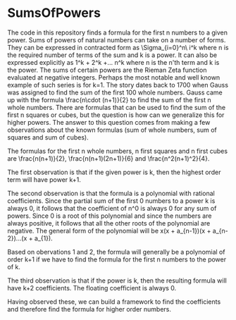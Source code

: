 # SumsOfPowers
The code in this repository finds a formula for the first n numbers to a given power.
Sums of powers of natural numbers can take on a number of forms. They can be expressed in contracted form as \Sigma_{i=0}^n\ i^k where n is the required number of terms of the sum and k is a power. It can also be expressed explicitly as 1^k + 2^k +... n^k where n is the n'th term and k is the power. The sums of certain powers are the Rieman Zeta function evaluated at negative integers. Perhaps the most notable and well known example of such series is for k=1. The story dates back to 1700 when Gauss was assigned to find the sum of the first 100 whole numbers. Gauss came up with the  formula \frac{n\cdot (n+1)}{2} to find the sum of the first n whole numbers. There are formulas that can be used to find the sum of the first n squares or cubes, but the question is how can we generalize this for higher powers. The answer to this question comes from making a few observations about the known formulas (sum of whole numbers, sum of squares and sum of cubes).

The formulas for the first n whole numbers, n first squares and n first cubes are \frac{n(n+1)}{2}, \frac{n(n+1)(2n+1)}{6} and \frac{n^2(n+1)^2}{4}. 

The first observation is that if the given power is k, then the highest order term will have power k+1. 

The second observation is that the formula is a polynomial with rational coefficients. Since the partial sum of the first 0 numbers to a power k is always 0, it follows that the coefficient of n^0 is always 0 for any sum of powers. Since 0 is a root of this polynomial and since the numbers are always positive, it follows that all the other roots of the polynomial are negative. The general form of the polynomial will be x(x + a_{n-1})(x + a_{n-2})...(x + a_{1}).

Based on obervations 1 and 2, the formula will generally be a polynomial of order k+1 if we have to find the formula for the first n numbers to the power of k.

The third observation is that if the power is k, then the resulting formula will have k+2 coefficients. The floating coefficient is always 0.

Having observed these, we can build a framework to find the coefficients and therefore find the formula for higher order numbers.
